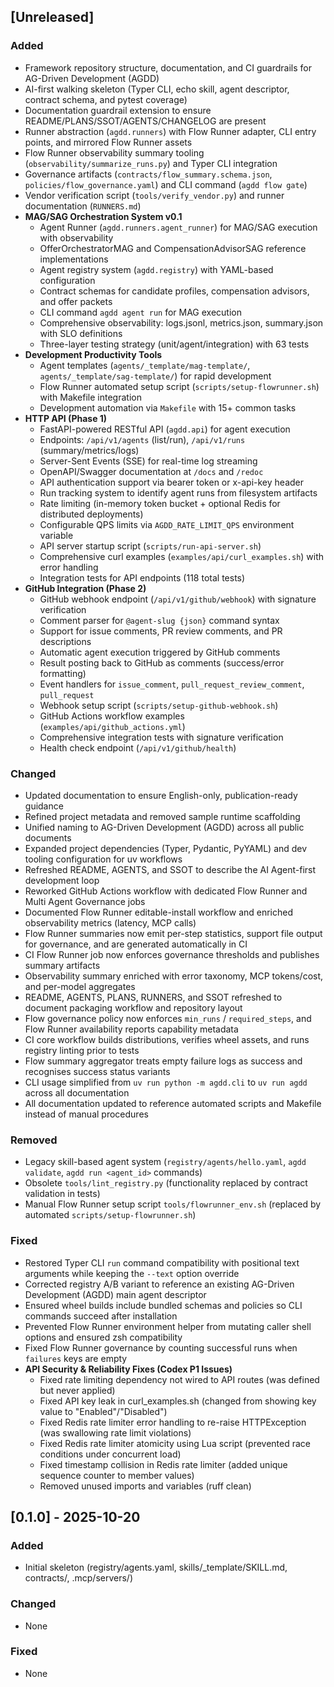 ## [Unreleased]
### Added
- Framework repository structure, documentation, and CI guardrails for AG-Driven Development (AGDD)
- AI-first walking skeleton (Typer CLI, echo skill, agent descriptor, contract schema, and pytest coverage)
- Documentation guardrail extension to ensure README/PLANS/SSOT/AGENTS/CHANGELOG are present
- Runner abstraction (`agdd.runners`) with Flow Runner adapter, CLI entry points, and mirrored Flow Runner assets
- Flow Runner observability summary tooling (`observability/summarize_runs.py`) and Typer CLI integration
- Governance artifacts (`contracts/flow_summary.schema.json`, `policies/flow_governance.yaml`) and CLI command (`agdd flow gate`)
- Vendor verification script (`tools/verify_vendor.py`) and runner documentation (`RUNNERS.md`)
- **MAG/SAG Orchestration System v0.1**
  - Agent Runner (`agdd.runners.agent_runner`) for MAG/SAG execution with observability
  - OfferOrchestratorMAG and CompensationAdvisorSAG reference implementations
  - Agent registry system (`agdd.registry`) with YAML-based configuration
  - Contract schemas for candidate profiles, compensation advisors, and offer packets
  - CLI command `agdd agent run` for MAG execution
  - Comprehensive observability: logs.jsonl, metrics.json, summary.json with SLO definitions
  - Three-layer testing strategy (unit/agent/integration) with 63 tests
- **Development Productivity Tools**
  - Agent templates (`agents/_template/mag-template/`, `agents/_template/sag-template/`) for rapid development
  - Flow Runner automated setup script (`scripts/setup-flowrunner.sh`) with Makefile integration
  - Development automation via `Makefile` with 15+ common tasks
- **HTTP API (Phase 1)**
  - FastAPI-powered RESTful API (`agdd.api`) for agent execution
  - Endpoints: `/api/v1/agents` (list/run), `/api/v1/runs` (summary/metrics/logs)
  - Server-Sent Events (SSE) for real-time log streaming
  - OpenAPI/Swagger documentation at `/docs` and `/redoc`
  - API authentication support via bearer token or x-api-key header
  - Run tracking system to identify agent runs from filesystem artifacts
  - Rate limiting (in-memory token bucket + optional Redis for distributed deployments)
  - Configurable QPS limits via `AGDD_RATE_LIMIT_QPS` environment variable
  - API server startup script (`scripts/run-api-server.sh`)
  - Comprehensive curl examples (`examples/api/curl_examples.sh`) with error handling
  - Integration tests for API endpoints (118 total tests)
- **GitHub Integration (Phase 2)**
  - GitHub webhook endpoint (`/api/v1/github/webhook`) with signature verification
  - Comment parser for `@agent-slug {json}` command syntax
  - Support for issue comments, PR review comments, and PR descriptions
  - Automatic agent execution triggered by GitHub comments
  - Result posting back to GitHub as comments (success/error formatting)
  - Event handlers for `issue_comment`, `pull_request_review_comment`, `pull_request`
  - Webhook setup script (`scripts/setup-github-webhook.sh`)
  - GitHub Actions workflow examples (`examples/api/github_actions.yml`)
  - Comprehensive integration tests with signature verification
  - Health check endpoint (`/api/v1/github/health`)
### Changed
- Updated documentation to ensure English-only, publication-ready guidance
- Refined project metadata and removed sample runtime scaffolding
- Unified naming to AG-Driven Development (AGDD) across all public documents
- Expanded project dependencies (Typer, Pydantic, PyYAML) and dev tooling configuration for uv workflows
- Refreshed README, AGENTS, and SSOT to describe the AI Agent-first development loop
- Reworked GitHub Actions workflow with dedicated Flow Runner and Multi Agent Governance jobs
- Documented Flow Runner editable-install workflow and enriched observability metrics (latency, MCP calls)
- Flow Runner summaries now emit per-step statistics, support file output for governance, and are generated automatically in CI
- CI Flow Runner job now enforces governance thresholds and publishes summary artifacts
- Observability summary enriched with error taxonomy, MCP tokens/cost, and per-model aggregates
- README, AGENTS, PLANS, RUNNERS, and SSOT refreshed to document packaging workflow and repository layout
- Flow governance policy now enforces `min_runs` / `required_steps`, and Flow Runner availability reports capability metadata
- CI core workflow builds distributions, verifies wheel assets, and runs registry linting prior to tests
- Flow summary aggregator treats empty failure logs as success and recognises success status variants
- CLI usage simplified from `uv run python -m agdd.cli` to `uv run agdd` across all documentation
- All documentation updated to reference automated scripts and Makefile instead of manual procedures
### Removed
- Legacy skill-based agent system (`registry/agents/hello.yaml`, `agdd validate`, `agdd run <agent_id>` commands)
- Obsolete `tools/lint_registry.py` (functionality replaced by contract validation in tests)
- Manual Flow Runner setup script `tools/flowrunner_env.sh` (replaced by automated `scripts/setup-flowrunner.sh`)
### Fixed
- Restored Typer CLI `run` command compatibility with positional text arguments while keeping the `--text` option override
- Corrected registry A/B variant to reference an existing AG-Driven Development (AGDD) main agent descriptor
- Ensured wheel builds include bundled schemas and policies so CLI commands succeed after installation
- Prevented Flow Runner environment helper from mutating caller shell options and ensured zsh compatibility
- Fixed Flow Runner governance by counting successful runs when `failures` keys are empty
- **API Security & Reliability Fixes (Codex P1 Issues)**
  - Fixed rate limiting dependency not wired to API routes (was defined but never applied)
  - Fixed API key leak in curl_examples.sh (changed from showing key value to "Enabled"/"Disabled")
  - Fixed Redis rate limiter error handling to re-raise HTTPException (was swallowing rate limit violations)
  - Fixed Redis rate limiter atomicity using Lua script (prevented race conditions under concurrent load)
  - Fixed timestamp collision in Redis rate limiter (added unique sequence counter to member values)
  - Removed unused imports and variables (ruff clean)
## [0.1.0] - 2025-10-20
### Added
- Initial skeleton (registry/agents.yaml, skills/_template/SKILL.md, contracts/, .mcp/servers/)
### Changed
- None
### Fixed
- None
